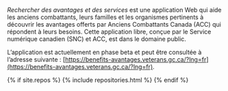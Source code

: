 *Rechercher des avantages et des services* est une application Web qui aide les anciens combattants, leurs familles et les organismes pertinents à découvrir les avantages offerts par Anciens Combattants Canada (ACC) qui répondent à leurs besoins. Cette application libre, conçue par le Service numérique canadien (SNC) et ACC, est dans le domaine public.

L’application est actuellement en phase beta et peut être consultée à l’adresse suivante : [https://benefits-avantages.veterans.gc.ca/?lng=fr](https://benefits-avantages.veterans.gc.ca/?lng=fr).

{% if site.repos %}
  {% include repositories.html %}
{% endif %}
